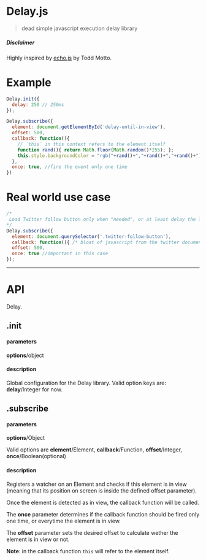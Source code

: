 Delay.js
=================

> dead simple javascript execution delay library


##### Disclaimer

Highly inspired by [echo.js](https://github.com/toddmotto/echo) by Todd Motto.




# Example

```javascript
Delay.init({
  delay: 250 // 250ms
});

Delay.subscribe({
  element: document.getElementById('delay-until-in-view'),
  offset: 500,
  callback: function(){
    // ´this´ in this context refers to the element itself
    function rand(){ return Math.floor(Math.random()*255); };
    this.style.backgroundColor = "rgb("+rand()+","+rand()+","+rand()+")";
  },
  once: true, //fire the event only one time
})
```

# Real world use case

```javascript
/*
 Load Twitter follow button only when "needed", or at least delay the loading of assets until the Twitter follow button is almost in view
*/
Delay.subscribe({
  element: document.querySelector('.twitter-follow-button'),
  callback: function(){ /* bloat of javascript from the twitter documentation :) */ },
  offset: 500,
  once: true //important in this case
});

```


_______________________



# API

Delay.


## .init

#### parameters

**options**/object

#### description

Global configuration for the Delay library. Valid option keys are: **delay**/Integer for now.





## .subscribe

#### parameters

**options**/Object

Valid options are **element**/Element, **callback**/Function, **offset**/Integer, **once**/Boolean(optional)


#### description

Registers a watcher on an Element and checks if this element is in view (meaning that its position on screen is inside the defined offset parameter).

Once the element is detected as in view, the callback function will be called.

The **once** parameter determines if the callback function should be fired only one time, or everytime the element is in view.

The **offset** parameter sets the desired offset to calculate wether the element is in view or not.

**Note**: in the callback function `this` will refer to the element itself.
